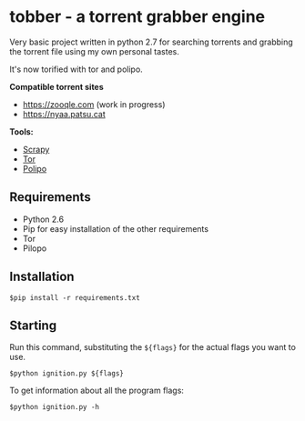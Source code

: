 # tobber - a torrent grabber engine

Very basic project written in python 2.7 for searching torrents and grabbing the torrent file using my own personal tastes.

It's now torified with tor and polipo.

<b>Compatible torrent sites</b>
- https://zooqle.com (work in progress)
- https://nyaa.patsu.cat

<b>Tools:</b>
- [Scrapy](https://scrapy.org/)
- [Tor](https://www.torproject.org/)
- [Polipo](https://wiki.archlinux.org/index.php/Polipo)

## Requirements
- Python 2.6
- Pip for easy installation of the other requirements
- Tor
- Pilopo

## Installation

`$pip install -r requirements.txt`

## Starting

Run this command, substituting the `${flags}` for the actual flags you want to use.

`$python ignition.py ${flags}`


To get information about all the program flags:

`$python ignition.py -h`
